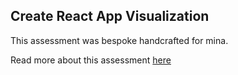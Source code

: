 ## Create React App Visualization

This assessment was bespoke handcrafted for mina.

Read more about this assessment [here](https://react.eogresources.com)
